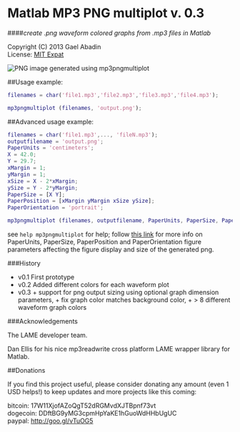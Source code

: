 Matlab MP3 PNG multiplot v. 0.3
===============================

####*create .png waveform colored graphs from .mp3 files in Matlab*

 Copyright (C) 2013 Gael Abadin<br/>
 License: [MIT Expat](https://github.com/elcodedocle/matlabmp3pngmultiplot/blob/master/LICENSE)

 ![PNG image generated using mp3pngmultiplot](http://imgur.com/QOChM0t "This is a png image generated from multiple mp3 sources using mp3pngmultiplot Matlab tool")

 
##Usage example:

```matlab
filenames = char('file1.mp3','file2.mp3','file3.mp3','file4.mp3');

mp3pngmultiplot (filenames, 'output.png');
```

##Advanced usage example:

```matlab
filenames = char('file1.mp3',..., 'fileN.mp3');
outputfilename = 'output.png';
PaperUnits = 'centimeters';
X = 42.0;
Y = 29.7;
xMargin = 1;
yMargin = 1;
xSize = X - 2*xMargin;
ySize = Y - 2*yMargin;
PaperSize = [X Y];
PaperPosition = [xMargin yMargin xSize ySize];
PaperOrientation = 'portrait';

mp3pngmultiplot (filenames, outputfilename, PaperUnits, PaperSize, PaperPosition, PaperOrientation);
```


see `help mp3pngmultiplot` for help; follow [this link](http://www.mathworks.com/help/matlab/ref/figure_props.html) for more info on PaperUnits, PaperSize, PaperPosition and PaperOrientation figure parameters affecting the figure display and size of the generated png.

###History

* v0.1 First prototype
* v0.2 Added different colors for each waveform plot
* v0.3 + support for png output sizing using optional graph dimension parameters, + fix graph color matches background color, + > 8 different waveform graph colors

###Acknowledgements

The LAME developer team.

Dan Ellis for his nice mp3readwrite cross platform LAME wrapper library for Matlab.

##Donations

If you find this project useful, please consider donating any amount (even 1 USD helps!) to keep updates and more projects like this coming:

bitcoin: 17W11XjofAZoQgT52dRGMvdXJTBpnf73vt  
dogecoin: DDftBG9yMG3cpmHpYaKE1hGuoWdHHbUgUC  
paypal: http://goo.gl/vTuOG5